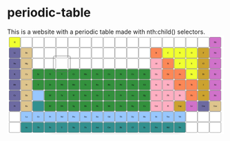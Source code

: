 # periodic-table

This is a website with a periodic table made with nth:child() selectors.
<img width="800px" src="./images/periodic-table.jpg" />
